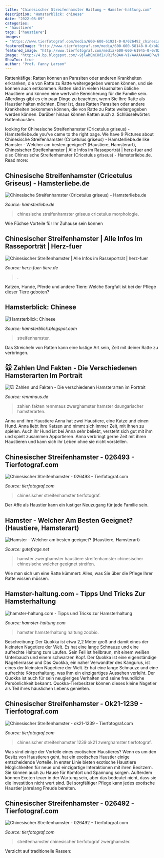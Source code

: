 ```yaml
---
title: "Chinesischer Streifenhamster Haltung ~ Hamster-haltung.com"
description: "Hamsterblick: chinese"
date: "2022-08-09"
categories:
- "haustiere"
tags: ["haustiere"]
images:
- "https://www.tierfotograf.com/media/600-600-61921-0-0/026492_chinesischer-streifenhamster.jpg"
featuredImage: "http://www.tierfotograf.com/media/600-600-58148-0-0/ok21-1239_chinesischer-streifenhamster.jpg"
featured_image: "http://www.tierfotograf.com/media/600-600-61945-0-0/026493_chinesischer-streifenhamster.jpg"
image: "http://4.bp.blogspot.com/-9jlwhEmCHdI/UR1foBAW-VI/AAAAAAAABPw/RGyFzkqMxCE/s1600/chinese.png"
ShowToc: true
author: "Prof. Fanny Larson"
---
```



Rattenkäfige: Ratten können an Parasiten oder anderen Krankheiten erkranken, die von Ratte zu Ratte weitergegeben werden können, und sie können auch entkommen.
Ratten sind in vielen Haushalten übliche Haustiere und können eine wertvolle Bereicherung für die Familie sein. Allerdings gibt es ein paar Dinge zu beachten, wenn Sie Ihre Ratte als Haustier halten möchten. Einer ist, dass Ratten Parasiten oder andere Krankheiten bekommen können, die von Ratte zu Ratte weitergegeben werden können. Darüber hinaus können Ratten auch z. Schlüsselwörter: Rattenhaustier.

	

		
looking for Chinesische Streifenhamster (Cricetulus griseus) - Hamsterliebe.de you've came to the right page. We have 9 Pictures about Chinesische Streifenhamster (Cricetulus griseus) - Hamsterliebe.de like Hamster - Welcher am besten geeignet? (Haustiere, Hamsterart), Chinesischer Streifenhamster | Alle Infos im Rasseporträt | herz-fuer and also Chinesische Streifenhamster (Cricetulus griseus) - Hamsterliebe.de. Read more:
		
    
## Chinesische Streifenhamster (Cricetulus Griseus) - Hamsterliebe.de

<img loading=lazy src="https://image.jimcdn.com/app/cms/image/transf/dimension=337x1024:format=jpg/path/sf1cdeecdff4d9b58/image/ifc616eb01e9f9e99/version/1487855094/image.jpg" onerror="this.onerror=null;this.src='https://tse4.mm.bing.net/th?id=OIP.ownS4U9ZawXI5TU76qxFmQAAAA&amp;pid=15.1';" alt="Chinesische Streifenhamster (Cricetulus griseus) - Hamsterliebe.de">

_Source: hamsterliebe.de_

>chinesische streifenhamster griseus cricetulus morphologie. 

	

Wie Füchse Vorteile für Ihr Zuhause sein können

    
## Chinesischer Streifenhamster | Alle Infos Im Rasseporträt | Herz-fuer

<img loading=lazy src="https://images.herz-fuer-tiere.de/images/_aliases/640w/2/2/5/0/80522-1-de-DE/steckbrief_chinesischer_streifenhamster.jpg" onerror="this.onerror=null;this.src='https://tse3.mm.bing.net/th?id=OIP.ozrWRh4mRQ8Pl4ARHHx65gHaE8&amp;pid=15.1';" alt="Chinesischer Streifenhamster | Alle Infos im Rasseporträt | herz-fuer">

_Source: herz-fuer-tiere.de_

>. 

	

Katzen, Hunde, Pferde und andere Tiere: Welche Sorgfalt ist bei der Pflege dieser Tiere geboten?

    
## Hamsterblick: Chinese

<img loading=lazy src="http://4.bp.blogspot.com/-9jlwhEmCHdI/UR1foBAW-VI/AAAAAAAABPw/RGyFzkqMxCE/s1600/chinese.png" onerror="this.onerror=null;this.src='https://tse2.mm.bing.net/th?id=OIP.5_BBfQsOhYxULGgAvygrYwHaHa&amp;pid=15.1';" alt="Hamsterblick: Chinese">

_Source: hamsterblick.blogspot.com_

>streifenhamster. 

	

Das Streicheln von Ratten kann eine lustige Art sein, Zeit mit deiner Ratte zu verbringen.

    
## 🐭 Zahlen Und Fakten - Die Verschiedenen Hamsterarten Im Portrait

<img loading=lazy src="https://www.rennmaus.de/fileadmin/_processed_/csm_dsungarischer_Zwergahmster_agouti_2__eb573c05ad.jpg" onerror="this.onerror=null;this.src='https://tse3.mm.bing.net/th?id=OIP.ThKPo1oLVoirAmQQykQeQQHaE8&amp;pid=15.1';" alt="🐭 Zahlen und Fakten - Die verschiedenen Hamsterarten im Portrait">

_Source: rennmaus.de_

>zahlen fakten rennmaus zwerghamster hamster dsungarischer hamsterarten. 

	

Anna und ihre Haustiere
Anna hat zwei Haustiere, eine Katze und einen Hund. Anna liebt ihre Katzen und nimmt sich immer Zeit, mit ihnen zu spielen. Auch ihr Hund ist bei Anna sehr beliebt, versteht sich gut mit ihm und spielt zusammen Apportieren. Anna verbringt gerne Zeit mit ihren Haustieren und kann sich ihr Leben ohne sie nicht vorstellen.

    
## Chinesischer Streifenhamster - 026493 - Tierfotograf.com

<img loading=lazy src="http://www.tierfotograf.com/media/600-600-61945-0-0/026493_chinesischer-streifenhamster.jpg" onerror="this.onerror=null;this.src='https://tse4.mm.bing.net/th?id=OIP.XavjF7XmStZiT30FrtOZ2gHaFH&amp;pid=15.1';" alt="Chinesischer Streifenhamster - 026493 - Tierfotograf.com">

_Source: tierfotograf.com_

>chinesischer streifenhamster tierfotograf. 

	

Der Affe als Haustier kann ein lustiger Neuzugang für jede Familie sein.

    
## Hamster - Welcher Am Besten Geeignet? (Haustiere, Hamsterart)

<img loading=lazy src="https://images.gutefrage.net/media/fragen-antworten/bilder/26259577/1_big.jpg?v=1309010232000" onerror="this.onerror=null;this.src='https://tse2.mm.bing.net/th?id=OIP.BnMgQvTysJ8qU3BlxiFHxgAAAA&amp;pid=15.1';" alt="Hamster - Welcher am besten geeignet? (Haustiere, Hamsterart)">

_Source: gutefrage.net_

>hamster zwerghamster haustiere streifenhamster chinesischer chinesische welcher geeignet streifen. 

	

Wie man sich um eine Ratte kümmert: Alles, was Sie über die Pflege Ihrer Ratte wissen müssen.

    
## Hamster-haltung.com - Tipps Und Tricks Zur Hamsterhaltung

<img loading=lazy src="http://www.hamster-haltung.com/goldhamster.jpg" onerror="this.onerror=null;this.src='https://tse3.mm.bing.net/th?id=OIP.C-IBpcMw2vpFlAl_mkUBhwHaFk&amp;pid=15.1';" alt="hamster-haltung.com - Tipps und Tricks zur Hamsterhaltung">

_Source: hamster-haltung.com_

>hamster hamsterhaltung haltung zoobio. 

	

Beschreibung: Der Quokka ist etwa 2,2 Meter groß und damit eines der kleinsten Nagetiere der Welt. Es hat eine lange Schnauze und eine aufrechte Haltung zum Laufen. Sein Fell ist hellbraun, mit einem weißen Unterbauch und einem schwarzen Kopf. Der Quokka ist eine eigenständige Nagetierrasse und
Das Quokka, ein naher Verwandter des Kängurus, ist eines der kleinsten Nagetiere der Welt. Er hat eine lange Schnauze und eine aufrechte Körperhaltung, was ihm ein einzigartiges Aussehen verleiht. Der Quokka ist auch für sein neugieriges Verhalten und seine freundliche Persönlichkeit bekannt. Quokka-Tierbesitzer können dieses kleine Nagetier als Teil ihres häuslichen Lebens genießen.

    
## Chinesischer Streifenhamster - Ok21-1239 - Tierfotograf.com

<img loading=lazy src="http://www.tierfotograf.com/media/600-600-58148-0-0/ok21-1239_chinesischer-streifenhamster.jpg" onerror="this.onerror=null;this.src='https://tse2.mm.bing.net/th?id=OIP.Qgv3rmASkb64LMKqZazJQwHaE8&amp;pid=15.1';" alt="Chinesischer Streifenhamster - ok21-1239 - Tierfotograf.com">

_Source: tierfotograf.com_

>chinesischer streifenhamster 1239 ok21 zwerghamster tierfotograf. 

	

Was sind einige der Vorteile eines exotischen Haustieres?
Wenn es um den Besitz von Haustieren geht, hat ein exotisches Haustier einige entscheidende Vorteile. In erster Linie bieten exotische Haustiere Möglichkeiten für neue und einzigartige Interaktionen mit ihren Besitzern. Sie können auch zu Hause für Komfort und Spannung sorgen. Außerdem können Exoten teuer in der Wartung sein, aber das bedeutet nicht, dass sie die Investition nicht wert sind. Bei sorgfältiger Pflege kann jedes exotische Haustier jahrelang Freude bereiten.

    
## Chinesischer Streifenhamster - 026492 - Tierfotograf.com

<img loading=lazy src="https://www.tierfotograf.com/media/600-600-61921-0-0/026492_chinesischer-streifenhamster.jpg" onerror="this.onerror=null;this.src='https://tse2.mm.bing.net/th?id=OIP.vTx3TYToBx08-mRHp5NYJAHaGu&amp;pid=15.1';" alt="Chinesischer Streifenhamster - 026492 - Tierfotograf.com">

_Source: tierfotograf.com_

>streifenhamster chinesischer tierfotograf zwerghamster. 

	

Verzicht auf traditionelle Rassen:


